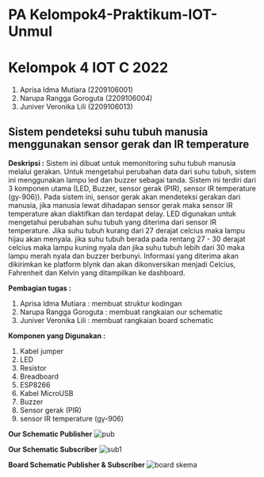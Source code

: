 # PA Kelompok4-Praktikum-IOT-Unmul
# Kelompok 4 IOT C 2022
1. Aprisa Idma Mutiara (2209106001)
2. Narupa Rangga Goroguta (2209106004)
3. Juniver Veronika Lili (2209106013)

## Sistem pendeteksi suhu tubuh manusia menggunakan sensor gerak dan IR     temperature
**Deskripsi :**
Sistem ini dibuat untuk memonitoring suhu tubuh manusia melalui gerakan. Untuk mengetahui perubahan data dari suhu tubuh, sistem ini menggunakan lampu led dan buzzer sebagai tanda. 
Sistem ini terdiri dari 3 komponen utama (LED, Buzzer, sensor gerak (PIR), sensor IR temperature (gy-906)). Pada sistem ini, sensor gerak akan mendeteksi gerakan dari manusia, jika manusia lewat dihadapan sensor gerak maka sensor IR temperature akan diaktifkan dan terdapat delay. LED digunakan untuk mengetahui perubahan suhu tubuh yang diterima dari sensor IR temperature. Jika suhu tubuh kurang dari 27 derajat celcius maka lampu hijau akan menyala. jika suhu tubuh berada pada rentang 27 - 30 derajat celcius maka lampu kuning nyala dan jika suhu tubuh lebih dari 30 maka lampu merah nyala dan buzzer berbunyi. Informasi yang diterima akan dikirimkan ke platform blynk dan akan dikonversikan menjadi Celcius, Fahrenheit dan Kelvin yang ditampilkan ke dashboard. 

**Pembagian tugas :**
1. Aprisa Idma Mutiara : membuat struktur kodingan 
2. Narupa Rangga Goroguta : membuat rangkaian our schematic
3. Juniver Veronika Lili : membuat rangkaian board schematic

**Komponen yang Digunakan :**
1. Kabel jumper
2. LED
3. Resistor
4. Breadboard
5. ESP8266
6. Kabel MicroUSB
7. Buzzer
8. Sensor gerak (PIR)
9. sensor IR temperature (gy-906)
   
**Our Schematic Publisher**
![pub](https://github.com/aprisamutiara/pa-praktikum-iot-unmul-c4/assets/123526722/ec2a4045-f7ee-48ad-ab2e-078cc76c7eb3)

**Our Schematic Subscriber**
![sub1](https://github.com/aprisamutiara/pa-praktikum-iot-unmul-c4/assets/123526722/53cc4368-8fcb-4749-8799-0fcf18c8b5f2)

**Board Schematic Publisher & Subscriber**
![board skema](https://github.com/aprisamutiara/pa-praktikum-iot-unmul-c4/assets/123526722/388da9f3-b654-40d9-8977-2b31594e1e32)

